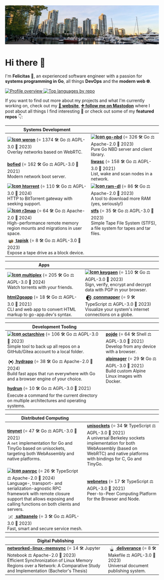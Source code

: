 ![Header of wheat with an orange tint](./docs/header.jpg)

# Hi there 👋

I'm **Felicitas 🌊**, an experienced software engineer with a passion for **systems programming in Go**, all things **DevOps** and the **modern web 🌐**.

<p>
<a display="inline" target="_blank" href="http://github-profile-summary-cards.vercel.app/api/cards/profile-details?username=pojntfx&theme=github">
    <img alt="Profile overview" src="http://github-profile-summary-cards.vercel.app/api/cards/profile-details?username=pojntfx&theme=github" height="160">
</a>

<a display="inline" target="_blank" href="http://github-profile-summary-cards.vercel.app/api/cards/repos-per-language?username=pojntfx&theme=github">
    <img alt="Top languages by repo" src="http://github-profile-summary-cards.vercel.app/api/cards/repos-per-language?username=pojntfx&theme=github" height="160">
</a>
</p>

If you want to find out more about my projects and what I'm currently working on, check out my **[🔗 website](https://felicitas.pojtinger.com/)**, **[➕ follow me on Mastodon](https://mastodon.social/@pojntfx)** where I post about all things I find interesting 🌌 or check out some of my **featured repos** 👇:

| **Systems Development**                                                                                                                                                                                                                                                                                                                 |                                                                                                                                                                                                                                                                                                               |
| --------------------------------------------------------------------------------------------------------------------------------------------------------------------------------------------------------------------------------------------------------------------------------------------------------------------------------------- | ------------------------------------------------------------------------------------------------------------------------------------------------------------------------------------------------------------------------------------------------------------------------------------------------------------- |
| <a display="inline" target="_blank" href="https://github.com/pojntfx/weron"><b><img alt="Icon" src="https://raw.githubusercontent.com/pojntfx/weron/main/docs/icon-light.png" height="24" align="top"> weron</b></a> (⭐ 1374 🛠️ Go ⚖️ AGPL-3.0 📅 2023) <br>Overlay networks based on WebRTC.                                          | <a display="inline" target="_blank" href="https://github.com/pojntfx/go-nbd"><b><img alt="Icon" src="https://raw.githubusercontent.com/pojntfx/go-nbd/main/docs/icon-light.png" height="24" align="top"> go-nbd</b></a> (⭐ 326 🛠️ Go ⚖️ Apache-2.0 📅 2023) <br>Pure Go NBD server and client library.       |
| <a display="inline" target="_blank" href="https://github.com/pojntfx/bofied"><b>bofied</b></a> (⭐ 162 🛠️ Go ⚖️ AGPL-3.0 📅 2021) <br>Modern network boot server.                                                                                                                                                                       | <a display="inline" target="_blank" href="https://github.com/pojntfx/liwasc"><b>liwasc</b></a> (⭐ 158 🛠️ Go ⚖️ AGPL-3.0 📅 2021) <br>List, wake and scan nodes in a network.                                                                                                                                 |
| <a display="inline" target="_blank" href="https://github.com/pojntfx/htorrent"><b><img alt="Icon" src="https://raw.githubusercontent.com/pojntfx/htorrent/main/docs/icon.svg" height="24" align="top"> htorrent</b></a> (⭐ 110 🛠️ Go ⚖️ AGPL-3.0 📅 2024) <br>HTTP to BitTorrent gateway with seeking support.                         | <a display="inline" target="_blank" href="https://github.com/pojntfx/ram-dl"><b><img alt="Icon" src="https://raw.githubusercontent.com/pojntfx/ram-dl/main/docs/icon-light.png" height="24" align="top"> ram-dl</b></a> (⭐ 86 🛠️ Go ⚖️ Apache-2.0 📅 2023) <br>A tool to download more RAM (yes, seriously!) |
| <a display="inline" target="_blank" href="https://github.com/pojntfx/r3map"><b><img alt="Icon" src="https://raw.githubusercontent.com/pojntfx/r3map/main/docs/icon-light.png" height="24" align="top"> r3map</b></a> (⭐ 64 🛠️ Go ⚖️ Apache-2.0 📅 2024) <br>High-performance remote memory region mounts and migrations in user space. | <a display="inline" target="_blank" href="https://github.com/pojntfx/stfs"><b>stfs</b></a> (⭐ 35 🛠️ Go ⚖️ AGPL-3.0 📅 2023) <br>Simple Tape File System (STFS), a file system for tapes and tar files.                                                                                                       |
| <a display="inline" target="_blank" href="https://github.com/pojntfx/tapisk"><b><img alt="Icon" src="https://raw.githubusercontent.com/pojntfx/tapisk/main/docs/icon-light.png" height="24" align="top"> tapisk</b></a> (⭐ 8 🛠️ Go ⚖️ AGPL-3.0 📅 2023) <br>Expose a tape drive as a block device.                                     |

| **Apps**                                                                                                                                                                                                                                                                                            |                                                                                                                                                                                                                                                                                                                                               |
| --------------------------------------------------------------------------------------------------------------------------------------------------------------------------------------------------------------------------------------------------------------------------------------------------- | --------------------------------------------------------------------------------------------------------------------------------------------------------------------------------------------------------------------------------------------------------------------------------------------------------------------------------------------- |
| <a display="inline" target="_blank" href="https://github.com/pojntfx/multiplex"><b><img alt="Icon" src="https://raw.githubusercontent.com/pojntfx/multiplex/main/docs/icon.svg" height="24" align="top"> multiplex</b></a> (⭐ 205 🛠️ Go ⚖️ AGPL-3.0 📅 2024) <br>Watch torrents with your friends. | <a display="inline" target="_blank" href="https://github.com/pojntfx/keygaen"><b><img alt="Icon" src="https://raw.githubusercontent.com/pojntfx/keygaen/main/docs/icon-light.png" height="24" align="top"> keygaen</b></a> (⭐ 110 🛠️ Go ⚖️ AGPL-3.0 📅 2023) <br>Sign, verify, encrypt and decrypt data with PGP in your browser.            |
| <a display="inline" target="_blank" href="https://github.com/pojntfx/html2goapp"><b>html2goapp</b></a> (⭐ 18 🛠️ Go ⚖️ AGPL-3.0 📅 2021) <br>CLI and web app to convert HTML markup to go-app.dev&#39;s syntax.                                                                                     | <a display="inline" target="_blank" href="https://github.com/pojntfx/connmapper"><b><img alt="Icon" src="https://raw.githubusercontent.com/pojntfx/connmapper/main/docs/icon-light.png" height="24" align="top"> connmapper</b></a> (⭐ 9 🛠️ TypeScript ⚖️ AGPL-3.0 📅 2023) <br>Visualize your system&#39;s internet connections on a globe. |

| **Development Tooling**                                                                                                                                                                                                                                                                                                                                  |                                                                                                                                                                                          |
| -------------------------------------------------------------------------------------------------------------------------------------------------------------------------------------------------------------------------------------------------------------------------------------------------------------------------------------------------------- | ---------------------------------------------------------------------------------------------------------------------------------------------------------------------------------------- |
| <a display="inline" target="_blank" href="https://github.com/pojntfx/octarchive"><b><img alt="Icon" src="https://raw.githubusercontent.com/pojntfx/octarchive/main/docs/icon-light.png" height="24" align="top"> octarchive</b></a> (⭐ 106 🛠️ Go ⚖️ AGPL-3.0 📅 2023) <br>Simple tool to back up all repos on a GitHub/Gitea account to a local folder. | <a display="inline" target="_blank" href="https://github.com/pojntfx/pojde"><b>pojde</b></a> (⭐ 64 🛠️ Shell ⚖️ AGPL-3.0 📅 2021) <br>Develop from any device with a browser.            |
| <a display="inline" target="_blank" href="https://github.com/pojntfx/hydrapp"><b><img alt="Icon" src="https://raw.githubusercontent.com/pojntfx/hydrapp/main/docs/icon.svg" height="24" align="top"> hydrapp</b></a> (⭐ 38 🛠️ Go ⚖️ Apache-2.0 📅 2024) <br>Build fast apps that run everywhere with Go and a browser engine of your choice.            | <a display="inline" target="_blank" href="https://github.com/pojntfx/alpimager"><b>alpimager</b></a> (⭐ 29 🛠️ Go ⚖️ AGPL-3.0 📅 2021) <br>Build custom Alpine Linux images with Docker. |
| <a display="inline" target="_blank" href="https://github.com/pojntfx/hydrun"><b>hydrun</b></a> (⭐ 10 🛠️ Go ⚖️ AGPL-3.0 📅 2021) <br>Execute a command for the current directory on multiple architectures and operating systems.                                                                                                                        |

| **Distributed Computing**                                                                                                                                                                                                                                                                                                                                                                                                            |                                                                                                                                                                                                                                                                                                  |
| ------------------------------------------------------------------------------------------------------------------------------------------------------------------------------------------------------------------------------------------------------------------------------------------------------------------------------------------------------------------------------------------------------------------------------------ | ------------------------------------------------------------------------------------------------------------------------------------------------------------------------------------------------------------------------------------------------------------------------------------------------ |
| <a display="inline" target="_blank" href="https://github.com/pojntfx/tinynet"><b>tinynet</b></a> (⭐ 47 🛠️ Go ⚖️ AGPL-3.0 📅 2021) <br>A `net` implementation for Go and TinyGo based on unisockets, targeting both WebAssembly and native platforms.                                                                                                                                                                                | <a display="inline" target="_blank" href="https://github.com/pojntfx/unisockets"><b>unisockets</b></a> (⭐ 34 🛠️ TypeScript ⚖️ AGPL-3.0 📅 2021) <br>A universal Berkeley sockets implementation for both WebAssembly (based on WebRTC) and native platforms with bindings for C, Go and TinyGo. |
| <a display="inline" target="_blank" href="https://github.com/pojntfx/panrpc"><b><img alt="Icon" src="https://raw.githubusercontent.com/pojntfx/panrpc/main/docs/icon.svg" height="24" align="top"> panrpc</b></a> (⭐ 26 🛠️ TypeScript ⚖️ Apache-2.0 📅 2024) <br>Language-, transport- and serialization-agnostic RPC framework with remote closure support that allows exposing and calling functions on both clients and servers. | <a display="inline" target="_blank" href="https://github.com/pojntfx/webnetes"><b>webnetes</b></a> (⭐ 17 🛠️ TypeScript ⚖️ AGPL-3.0 📅 2021) <br>Peer-to-Peer Computing Platform for the Browser and Node.                                                                                       |
| <a display="inline" target="_blank" href="https://github.com/pojntfx/saltpanelo"><b><img alt="Icon" src="https://raw.githubusercontent.com/pojntfx/saltpanelo/main/docs/icon-light.png" height="24" align="top"> saltpanelo</b></a> (⭐ 3 🛠️ Go ⚖️ AGPL-3.0 📅 2023) <br>Fast, smart and secure service mesh.                                                                                                                        |

| **Digital Publishing**                                                                                                                                                                                                                                                                                                  |                                                                                                                                                                                                                                                                                                                         |
| ----------------------------------------------------------------------------------------------------------------------------------------------------------------------------------------------------------------------------------------------------------------------------------------------------------------------- | ----------------------------------------------------------------------------------------------------------------------------------------------------------------------------------------------------------------------------------------------------------------------------------------------------------------------- |
| <a display="inline" target="_blank" href="https://github.com/pojntfx/networked-linux-memsync"><b>networked-linux-memsync</b></a> (⭐ 14 🛠️ Jupyter Notebook ⚖️ Apache-2.0 📅 2023) <br>Efficient Synchronization of Linux Memory Regions over a Network: A Comparative Study and Implementation (Bachelor&#39;s Thesis) | <a display="inline" target="_blank" href="https://github.com/pojntfx/deliverance"><b><img alt="Icon" src="https://raw.githubusercontent.com/pojntfx/deliverance/main/docs/icon-light.png" height="24" align="top"> deliverance</b></a> (⭐ 8 🛠️ Makefile ⚖️ AGPL-3.0 📅 2023) <br>Universal document publishing system. |
